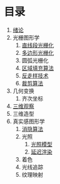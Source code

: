 # 目录

1. [绪论](绪论.md)
2. 光栅图形学
      1. [直线段光栅化](光栅图形学/直线段光栅化.md)
      2. [多边形光栅化](光栅图形学/多边形光栅化.md)
      3. 圆弧光栅化
      4. [区域填充算法](光栅图形学/区域填充算法.md)
      5. [反走样技术](光栅图形学/反走样技术.md)
      6. [裁剪算法](光栅图形学/裁剪算法.md)
3. 几何变换
      1. 齐次坐标
4. [三维观察](三维观察.md)
5. 三维造型
6. 真实感图形学
      1. [消隐算法](真实感图形学/消隐算法.md)
      2. 光照
            1. [光照模型](真实感图形学/光照/光照模型.md)
            2. [延迟渲染](真实感图形学/光照/延迟渲染.md)
      3. 着色
      4. 光线追踪
      5. 纹理映射
